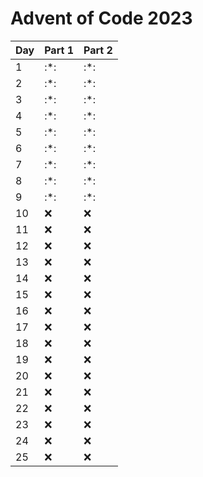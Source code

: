 # Advent of Code 2023

| Day | Part 1 | Part 2 |
|-----|--------|--------|
| 1 | :*: | :*: |
| 2 | :*: | :*: |
| 3 | :*: | :*: |
| 4 | :*: | :*: |
| 5 | :*: | :*: |
| 6 | :*: | :*: |
| 7 | :*: | :*: |
| 8 | :*: | :*: |
| 9 | :*: | :*: |
| 10 | :x: | :x: |
| 11 | :x: | :x: |
| 12 | :x: | :x: |
| 13 | :x: | :x: |
| 14 | :x: | :x: |
| 15 | :x: | :x: |
| 16 | :x: | :x: |
| 17 | :x: | :x: |
| 18 | :x: | :x: |
| 19 | :x: | :x: |
| 20 | :x: | :x: |
| 21 | :x: | :x: |
| 22 | :x: | :x: |
| 23 | :x: | :x: |
| 24 | :x: | :x: |
| 25 | :x: | :x: |
